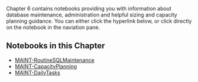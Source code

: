 
Chapter 6 contains notebooks providing you with information about database maintenance, administration and helpful sizing and capacity planning guidance.  You can either click the hyperlink below, or click directly on the notebook in the naviation pane.


## Notebooks in this Chapter

- [MAINT-RoutineSQLMaintenance](../Chapter&#32;6&#32;Maintenance&#32;Routines/MAINT-RoutineSQLMaintenance.ipynb)
- [MAINT-CapacityPlanning](../Chapter&#32;6&#32;Maintenance&#32;Routines/MAINT-CapacityPlanning.ipynb)
- [MAINT-DailyTasks](../Chapter&#32;6&#32;Maintenance&#32;Routines/MAINT-DailyTasks.ipynb)
